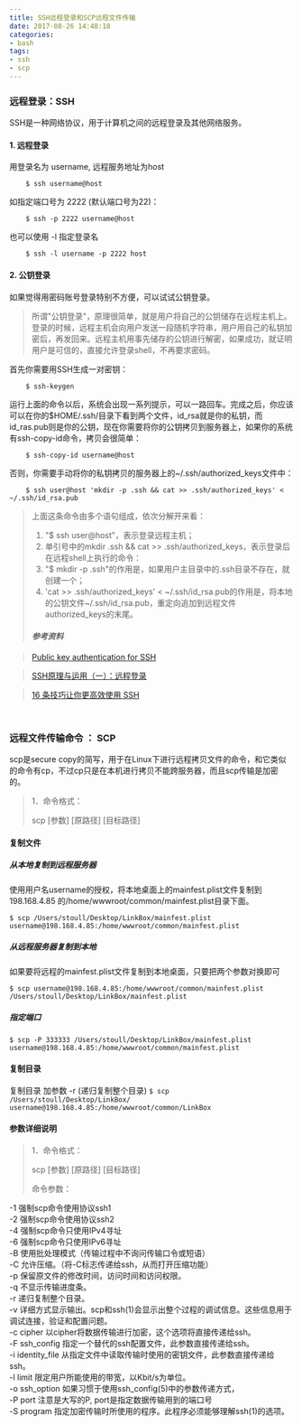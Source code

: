 ```yaml
---
title: SSH远程登录和SCP远程文件传输
date: 2017-08-26 14:48:18
categories:
- bash
tags:
- ssh
- scp
---
```


<!--## SSH远程登录和SCP远程文件传输-->

### 远程登录：SSH

SSH是一种网络协议，用于计算机之间的远程登录及其他网络服务。

#### 1. 远程登录

用登录名为 username, 远程服务地址为host

		$ ssh username@host

<!-- more -->
		
如指定端口号为 2222 (默认端口号为22)：

		$ ssh -p 2222 username@host

也可以使用 -l 指定登录名

		$ ssh -l username -p 2222 host
		
#### 2. 公钥登录
如果觉得用密码账号登录特别不方便，可以试试公钥登录。

> 所谓"公钥登录"，原理很简单，就是用户将自己的公钥储存在远程主机上。登录的时候，远程主机会向用户发送一段随机字符串，用户用自己的私钥加密后，再发回来。远程主机用事先储存的公钥进行解密，如果成功，就证明用户是可信的，直接允许登录shell，不再要求密码。

首先你需要用SSH生成一对密钥：

		$ ssh-keygen
		
运行上面的命令以后，系统会出现一系列提示，可以一路回车。完成之后，你应该可以在你的$HOME/.ssh/目录下看到两个文件，id_rsa就是你的私钥，而id_ras.pub则是你的公钥，现在你需要将你的公钥拷贝到服务器上，如果你的系统有ssh-copy-id命令，拷贝会很简单：

		$ ssh-copy-id username@host
		
否则，你需要手动将你的私钥拷贝的服务器上的~/.ssh/authorized_keys文件中：

		$ ssh user@host 'mkdir -p .ssh && cat >> .ssh/authorized_keys' < ~/.ssh/id_rsa.pub
		
> 上面这条命令由多个语句组成，依次分解开来看：
> 
> 1. "$ ssh user@host"，表示登录远程主机；
> 2. 单引号中的mkdir .ssh && cat >> .ssh/authorized_keys，表示登录后在远程shell上执行的命令：
> 3. "$ mkdir -p .ssh"的作用是，如果用户主目录中的.ssh目录不存在，就创建一个；
> 4. 'cat >> .ssh/authorized_keys' < ~/.ssh/id_rsa.pub的作用是，将本地的公钥文件~/.ssh/id_rsa.pub，重定向追加到远程文件authorized_keys的末尾。
> 
> #### *参考资料*

> [Public key authentication for SSH](https://www.ssh.com/ssh/public-key-authentication)

> [SSH原理与运用（一）：远程登录](http://www.ruanyifeng.com/blog/2011/12/ssh_remote_login.html "一些简单的SSH基础")

> [16 条技巧让你更高效使用 SSH](http://www.ruanyifeng.com/blog/2011/12/ssh_remote_login.html "很COOL 但讲的不是很清晰SSH用法")

<br/>

### 远程文件传输命令 ： SCP

scp是secure copy的简写，用于在Linux下进行远程拷贝文件的命令，和它类似的命令有cp，不过cp只是在本机进行拷贝不能跨服务器，而且scp传输是加密的。
> 1．命令格式：
> 
> scp [参数] [原路径] [目标路径]

#### 复制文件
##### 从本地复制到远程服务器
使用用户名username的授权，将本地桌面上的mainfest.plist文件复制到 198.168.4.85 的/home/wwwroot/common/mainfest.plist目录下面。

`$ scp /Users/stoull/Desktop/LinkBox/mainfest.plist username@198.168.4.85:/home/wwwroot/common/mainfest.plist`

##### 从远程服务器复制到本地
如果要将远程的mainfest.plist文件复制到本地桌面，只要把两个参数对换即可

`$ scp username@198.168.4.85:/home/wwwroot/common/mainfest.plist /Users/stoull/Desktop/LinkBox/mainfest.plist`

##### 指定端口
`$ scp -P 333333 /Users/stoull/Desktop/LinkBox/mainfest.plist username@198.168.4.85:/home/wwwroot/common/mainfest.plist`

#### 复制目录
复制目录 加参数 -r (递归复制整个目录)
`$ scp /Users/stoull/Desktop/LinkBox/ username@198.168.4.85:/home/wwwroot/common/LinkBox`

#### 参数详细说明

> 1．命令格式：
> 
> scp [参数] [原路径] [目标路径]
>
>命令参数：
>
-1  强制scp命令使用协议ssh1  
-2  强制scp命令使用协议ssh2  
-4  强制scp命令只使用IPv4寻址  
-6  强制scp命令只使用IPv6寻址  
-B  使用批处理模式（传输过程中不询问传输口令或短语）  
-C  允许压缩。（将-C标志传递给ssh，从而打开压缩功能）  
-p 保留原文件的修改时间，访问时间和访问权限。  
-q  不显示传输进度条。  
-r  递归复制整个目录。  
-v 详细方式显示输出。scp和ssh(1)会显示出整个过程的调试信息。这些信息用于调试连接，验证和配置问题。   
-c cipher  以cipher将数据传输进行加密，这个选项将直接传递给ssh。   
-F ssh_config  指定一个替代的ssh配置文件，此参数直接传递给ssh。  
-i identity_file  从指定文件中读取传输时使用的密钥文件，此参数直接传递给ssh。    
-l limit  限定用户所能使用的带宽，以Kbit/s为单位。     
-o ssh_option  如果习惯于使用ssh_config(5)中的参数传递方式，   
-P port  注意是大写的P, port是指定数据传输用到的端口号   
-S program  指定加密传输时所使用的程序。此程序必须能够理解ssh(1)的选项。

